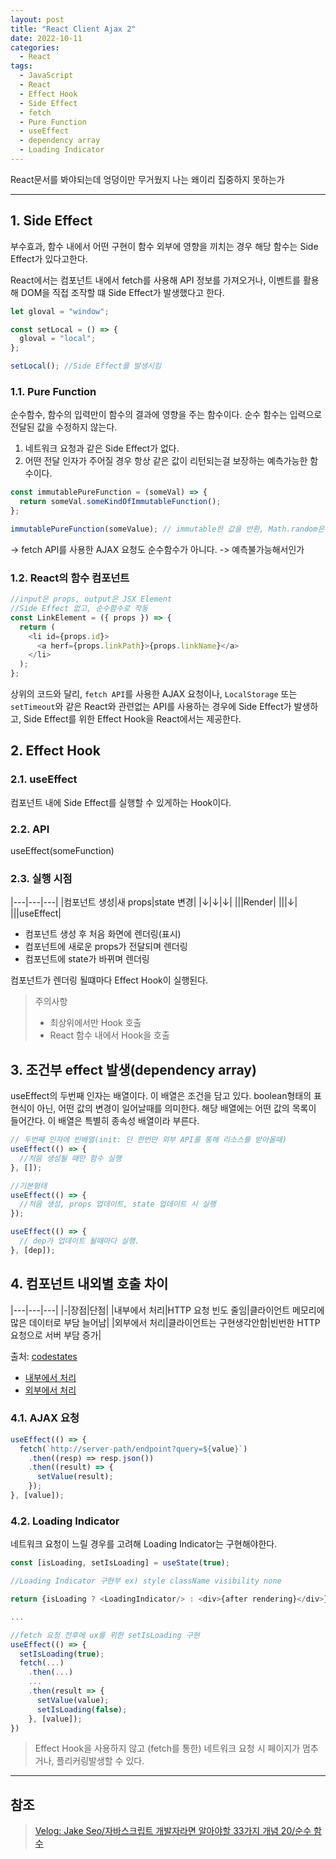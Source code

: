 ```yaml
---
layout: post
title: "React Client Ajax 2"
date: 2022-10-11
categories:
  - React
tags:
  - JavaScript
  - React
  - Effect Hook
  - Side Effect
  - fetch
  - Pure Function
  - useEffect
  - dependency array
  - Loading Indicator
---
```


React문서를 봐야되는데 엉덩이만 무거웠지 나는 왜이리 집중하지 못하는가

---

## 1. Side Effect

부수효과, 함수 내에서 어떤 구현이 함수 외부에 영향을 끼치는 경우 해당 함수는 Side Effect가 있다고한다.

React에서는 컴포넌트 내에서 fetch를 사용해 API 정보를 가져오거나, 이벤트를 활용해 DOM을 직접 조작할 떄 Side Effect가 발생했다고 한다.

```javascript
let gloval = "window";

const setLocal = () => {
  gloval = "local";
};

setLocal(); //Side Effect를 발생시킴
```

### 1.1. Pure Function

순수함수, 함수의 입력만이 함수의 결과에 영향을 주는 함수이다. 순수 함수는 입력으로 전달된 값을 수정하지 않는다.

1. 네트워크 요청과 같은 Side Effect가 없다.
2. 어떤 전달 인자가 주어질 경우 항상 같은 값이 리턴되는걸 보장하는 예측가능한 함수이다.

```javascript
const immutablePureFunction = (someVal) => {
  return someVal.someKindOfImmutableFunction();
};

immutablePureFunction(someValue); // immutable한 값을 반환, Math.random은 난수를 생생하기에 예측 불가
```

-> fetch API를 사용한 AJAX 요청도 순수함수가 아니다. -> 예측불가능해서인가

### 1.2. React의 함수 컴포넌트

```javascript
//input은 props, output은 JSX Element
//Side Effect 없고, 순수함수로 작동
const LinkElement = ({ props }) => {
  return (
    <li id={props.id}>
      <a herf={props.linkPath}>{props.linkName}</a>
    </li>
  );
};
```

상위의 코드와 달리, `fetch API`를 사용한 AJAX 요청이나, `LocalStorage` 또는 `setTimeout`와 같은 React와 관련없는 API를 사용하는 경우에 Side Effect가 발생하고, Side Effect를 위한 Effect Hook을 React에서는 제공한다.

## 2. Effect Hook

### 2.1. useEffect

컴포넌트 내에 Side Effect를 실행할 수 있게하는 Hook이다.

### 2.2. API

useEffect(someFunction)

### 2.3. 실행 시점

|---|---|---|
|컴포넌트 생성|새 props|state 변경|
|↓|↓|↓|
|||Render|
|||↓|
|||useEffect|

- 컴포넌트 생성 후 처음 화면에 렌더링(표시)
- 컴포넌트에 새로운 props가 전달되며 렌더링
- 컴포넌트에 state가 바뀌며 렌더링

컴포넌트가 렌더링 될떄마다 Effect Hook이 실행된다.

> 주의사항
>
> - 최상위에서만 Hook 호출
> - React 함수 내에서 Hook을 호출

## 3. 조건부 effect 발생(dependency array)

useEffect의 두번째 인자는 배열이다. 이 배열은 조건을 담고 있다. boolean형태의 표현식이 아닌, 어떤 값의 변경이 일어날때를 의미한다. 해당 배열에는 어떤 값의 목록이 들어간다. 이 배열은 특별히 종속성 배열이라 부른다.

```javascript
// 두번째 인자에 빈배열(init: 단 한번만 외부 API를 통해 리소스를 받아올때)
useEffect(() => {
  //처음 생성될 때만 함수 실행
}, []);

//기본형태
useEffect(() => {
  //처음 생성, props 업데이트, state 업데이트 시 실행
});

useEffect(() => {
  // dep가 업데이트 될때마다 실행.
}, [dep]);
```

## 4. 컴포넌트 내외별 호출 차이

|---|---|---|
|-|장점|단점|
|내부에서 처리|HTTP 요청 빈도 줄임|클라이언트 메모리에 많은 데이터로 부담 늘어남|
|외부에서 처리|클라이언트는 구현생각안함|빈번한 HTTP요청으로 서버 부담 증가|

출처: [codestates](http://www.codestates.com)

- [내부에서 처리](https://codesandbox.io/s/filter-by-client-vyzdc?from-embed)
- [외부에서 처리](https://codesandbox.io/s/useeffect-2-oute9?from-embed)

### 4.1. AJAX 요청

```javascript
useEffect(() => {
  fetch(`http://server-path/endpoint?query=${value}`)
    .then((resp) => resp.json())
    .then((result) => {
      setValue(result);
    });
}, [value]);
```

### 4.2. Loading Indicator

네트워크 요청이 느릴 경우를 고려해 Loading Indicator는 구현해야한다.

```javascript
const [isLoading, setIsLoading] = useState(true);

//Loading Indicator 구현부 ex) style className visibility none

return {isLoading ? <LoadingIndicator/> : <div>{after rendering}</div>};

...

//fetch 요청 전후에 ux를 위한 setIsLoading 구현
useEffect(() => {
  setIsLoading(true);
  fetch(...)
    .then(...)
    ...
    .then(result => {
      setValue(value);
      setIsLoading(false);
    }, [value]);
})
```

> Effect Hook을 사용하지 않고 (fetch를 통한) 네트워크 요청 시 페이지가 멈추거나, 플리커링발생할 수 있다.

---

## 참조

> [Velog: Jake Seo/자바스크립트 개발자라면 알아야할 33가지 개념 20/순수 함수](https://velog.io/@jakeseo_me/%EC%9E%90%EB%B0%94%EC%8A%A4%ED%81%AC%EB%A6%BD%ED%8A%B8-%EA%B0%9C%EB%B0%9C%EC%9E%90%EB%9D%BC%EB%A9%B4-%EC%95%8C%EC%95%84%EC%95%BC-%ED%95%A0-33%EA%B0%80%EC%A7%80-%EA%B0%9C%EB%85%90-20-%EC%9E%90%EB%B0%94%EC%8A%A4%ED%81%AC%EB%A6%BD%ED%8A%B8-%EC%88%9C%EC%88%98%ED%95%A8%EC%88%98)
